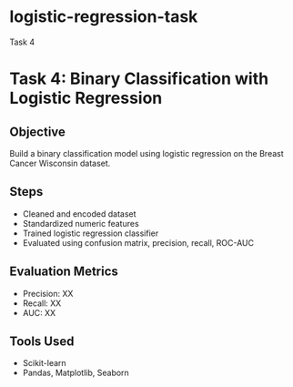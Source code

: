 # logistic-regression-task
Task 4
# Task 4: Binary Classification with Logistic Regression

## Objective
Build a binary classification model using logistic regression on the Breast Cancer Wisconsin dataset.

## Steps
- Cleaned and encoded dataset
- Standardized numeric features
- Trained logistic regression classifier
- Evaluated using confusion matrix, precision, recall, ROC-AUC

## Evaluation Metrics
- Precision: XX
- Recall: XX
- AUC: XX

## Tools Used
- Scikit-learn
- Pandas, Matplotlib, Seaborn
